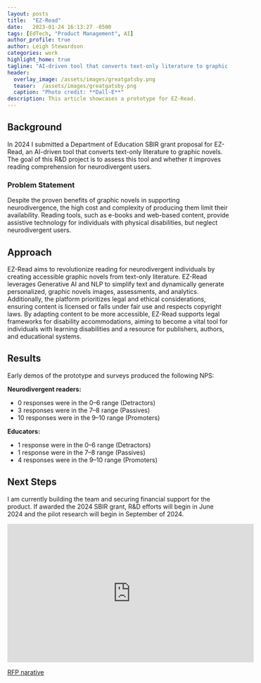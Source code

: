 ```yaml
---
layout: posts
title:  "EZ-Read"
date:   2023-01-24 16:13:27 -0500
tags: [EdTech, "Product Management", AI]
author_profile: true
author: Leigh Stewardson
categories: work
highlight_home: true
tagline: "AI-driven tool that converts text-only literature to graphic novels"
header:
  overlay_image: /assets/images/greatgatsby.png
  teaser:  /assets/images/greatgatsby.png
  caption: "Photo credit: **Dall-E**"
description: This article showcases a prototype for EZ-Read.
---
```


## Background
In 2024 I submitted a Department of Education SBIR grant proposal for EZ-Read, an AI-driven tool that converts text-only literature to graphic novels. The goal of this R&D project is to assess this tool and whether it improves reading comprehension for neurodivergent users.

### Problem Statement
Despite the proven benefits of graphic novels in supporting neurodivergence, the high cost and complexity of producing them limit their availability. Reading tools, such as e-books and web-based content, provide assistive technology for individuals with physical disabilities, but neglect neurodivergent users.

## Approach
EZ-Read aims to revolutionize reading for neurodivergent individuals by creating accessible graphic novels from text-only literature. EZ-Read leverages Generative AI and NLP to simplify text and dynamically generate personalized, graphic novels images, assessments, and analytics. Additionally, the platform prioritizes legal and ethical considerations, ensuring content is licensed or falls under fair use and respects copyright laws. By adapting content to be more accessible, EZ-Read supports legal frameworks for disability accommodations, aiming to become a vital tool for individuals with learning disabilities and a resource for publishers, authors, and educational systems.

## Results
Early demos of the prototype and surveys produced the following NPS:

**Neurodivergent readers:**
- 0 responses were in the 0–6 range (Detractors)
- 3 responses were in the 7–8 range (Passives)
- 10 responses were in the 9–10 range (Promoters)

**Educators:**
- 1 response were in the 0–6 range (Detractors)
- 1 response were in the 7–8 range (Passives)
- 4 responses were in the 9–10 range (Promoters)

## Next Steps
I am currently building the team and securing financial support for the product. If awarded the 2024 SBIR grant, R&D efforts will begin in June 2024 and the pilot research will begin in September of 2024.



<iframe width="560" height="315" src="https://www.youtube.com/embed/l8yRzoVEfgo?si=wZLQ2Lft3OQTBF2G" title="YouTube video player" frameborder="0" allow="accelerometer; autoplay; clipboard-write; encrypted-media; gyroscope; picture-in-picture; web-share" allowfullscreen></iframe>

[RFP narative](/assets/images/Aufero.PhaseIA.EZRead_narative.pdf)
